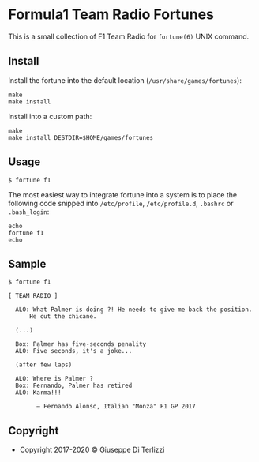 # Formula1 Team Radio Fortunes

This is a small collection of F1 Team Radio for `fortune(6)` UNIX command.

## Install

Install the fortune into the default location (`/usr/share/games/fortunes`):

    make
    make install

Install into a custom path:

    make
    make install DESTDIR=$HOME/games/fortunes

## Usage

    $ fortune f1

The most easiest way to integrate fortune into a system is to place the following code snipped into `/etc/profile`, `/etc/profile.d`, `.bashrc` or `.bash_login`:

    echo
    fortune f1
    echo

## Sample

    $ fortune f1

    [ TEAM RADIO ]

      ALO: What Palmer is doing ?! He needs to give me back the position.
          He cut the chicane.

      (...)

      Box: Palmer has five-seconds penality
      ALO: Five seconds, it's a joke...

      (after few laps)

      ALO: Where is Palmer ?
      Box: Fernando, Palmer has retired
      ALO: Karma!!!

            ― Fernando Alonso, Italian "Monza" F1 GP 2017


## Copyright

 - Copyright 2017-2020 © Giuseppe Di Terlizzi
